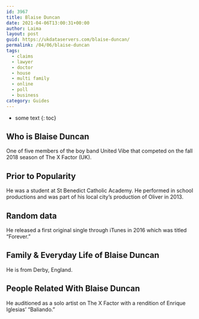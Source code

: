 ```yaml
---
id: 3967
title: Blaise Duncan
date: 2021-04-06T13:00:31+00:00
author: Laima
layout: post
guid: https://ukdataservers.com/blaise-duncan/
permalink: /04/06/blaise-duncan
tags:
  - claims
  - lawyer
  - doctor
  - house
  - multi family
  - online
  - poll
  - business
category: Guides
---
```


* some text
{: toc}


## Who is Blaise Duncan
                  
                  
                  
One of five members of the boy band United Vibe that competed on the fall 2018 season of The X Factor (UK).
                  
              
            
              
            
                
                
                
## Prior to Popularity
                  
                  
                  
He was a student at St Benedict Catholic Academy. He performed in school productions and was part of his local city&#8217;s production of Oliver in 2013.
                  
              
            
              
            
                
                
                
## Random data
                  
                  
                  
He released a first original single through iTunes in 2016 which was titled &#8220;Forever.&#8221;
                  
              
            
              
            
                
                
                
## Family & Everyday Life of Blaise Duncan
                  
                  
                  
He is from Derby, England.
                  
              
            
              
            
                
                
                
## People Related With Blaise Duncan
                  
                  
                  
He auditioned as a solo artist on The X Factor with a rendition of Enrique Iglesias&#8217; &#8220;Baliando.&#8221;
                  
              
            
              
            
                
              
            
              
              
            
            
              
            
          
          
          